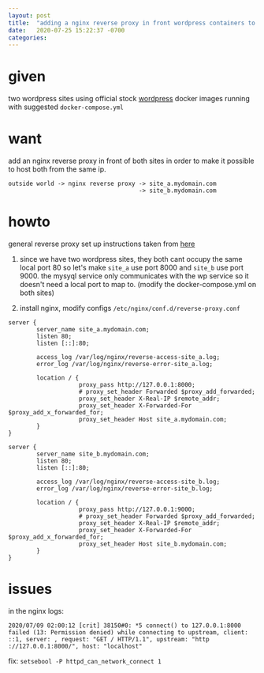 ```yaml
---
layout: post
title:  "adding a nginx reverse proxy in front wordpress containers to host multiple sites"
date:   2020-07-25 15:22:37 -0700
categories: 
---
```


# given
two wordpress sites using official stock [wordpress](https://hub.docker.com/_/wordpress) docker images running with suggested `docker-compose.yml`

# want
add an nginx reverse proxy in front of both sites in order to make it possible to host both from the same ip.
```
outside world -> nginx reverse proxy -> site_a.mydomain.com
                                     -> site_b.mydomain.com
```

# howto
general reverse proxy set up instructions taken from [here](https://www.scaleway.com/en/docs/how-to-configure-nginx-reverse-proxy/#:~:text=A%20Nginx%20HTTPS%20reverse%20proxy%20is%20an%20intermediary%20proxy%20service,response%20back%20to%20the%20client.)

1. since we have two wordpress sites, they both cant occupy the same local port 80 so let's make `site_a` use port 8000 and `site_b` use port 9000. the mysyql service only communicates with the wp service so it doesn't need a local port to map to. (modify the docker-compose.yml on both sites)

2. install nginx, modify configs `/etc/nginx/conf.d/reverse-proxy.conf`
```
server {
        server_name site_a.mydomain.com;
        listen 80;
        listen [::]:80;

        access_log /var/log/nginx/reverse-access-site_a.log;
        error_log /var/log/nginx/reverse-error-site_a.log;

        location / {
                    proxy_pass http://127.0.0.1:8000;
                    # proxy_set_header Forwarded $proxy_add_forwarded;
                    proxy_set_header X-Real-IP $remote_addr;
                    proxy_set_header X-Forwarded-For $proxy_add_x_forwarded_for;
                    proxy_set_header Host site_a.mydomain.com;
        }
}

server {
        server_name site_b.mydomain.com;
        listen 80;
        listen [::]:80;

        access_log /var/log/nginx/reverse-access-site_b.log;
        error_log /var/log/nginx/reverse-error-site_b.log;

        location / {
                    proxy_pass http://127.0.0.1:9000;
                    # proxy_set_header Forwarded $proxy_add_forwarded;
                    proxy_set_header X-Real-IP $remote_addr;
                    proxy_set_header X-Forwarded-For $proxy_add_x_forwarded_for;
                    proxy_set_header Host site_b.mydomain.com;
        }
}
```

# issues
in the nginx logs:
```
2020/07/09 02:00:12 [crit] 38150#0: *5 connect() to 127.0.0.1:8000 failed (13: Permission denied) while connecting to upstream, client: ::1, server: , request: "GET / HTTP/1.1", upstream: "http ://127.0.0.1:8000/", host: "localhost"
```
fix: `setsebool -P httpd_can_network_connect 1`
